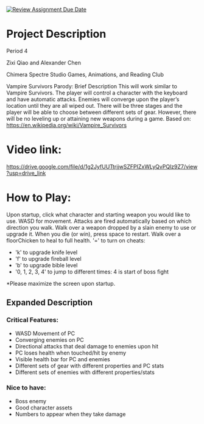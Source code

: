 [![Review Assignment Due Date](https://classroom.github.com/assets/deadline-readme-button-22041afd0340ce965d47ae6ef1cefeee28c7c493a6346c4f15d667ab976d596c.svg)](https://classroom.github.com/a/YxXKqIeT)
# Project Description

Period 4

Zixi Qiao and Alexander Chen

Chimera Spectre Studio Games, Animations, and Reading Club

Vampire Survivors Parody: Brief Description
This will work similar to Vampire Survivors. The player will control a character with the keyboard and have automatic attacks. Enemies will converge upon the player’s location until they are all wiped out. There will be three stages and the player will be able to choose between different sets of gear. However, there will be no leveling up or attaining new weapons during a game.
Based on: https://en.wikipedia.org/wiki/Vampire_Survivors

# Video link:
https://drive.google.com/file/d/1g2JyfUUTtrjjwSZFPIZxWLyQvPQlz9Z7/view?usp=drive_link

# How to Play:

Upon startup, click what character and starting weapon you would like to use.
WASD for movement.
Attacks are fired automatically based on which direction you walk.
Walk over a weapon dropped by a slain enemy to use or upgrade it.
When you die (or win), press space to restart.
Walk over a floorChicken to heal to full health.
'=' to turn on cheats:
- 'k' to upgrade knife level
- 'f' to upgrade fireball level
- 'b' to upgrade bible level
- '0, 1, 2, 3, 4' to jump to different times: 4 is start of boss fight

*Please maximize the screen upon startup.

## Expanded Description

### Critical Features:
- WASD Movement of PC
- Converging enemies on PC
- Directional attacks that deal damage to enemies upon hit
- PC loses health when touched/hit by enemy
- Visible health bar for PC and enemies
- Different sets of gear with different properties and PC stats
- Different sets of enemies with different properties/stats

### Nice to have:
- Boss enemy
- Good character assets
- Numbers to appear when they take damage
  
